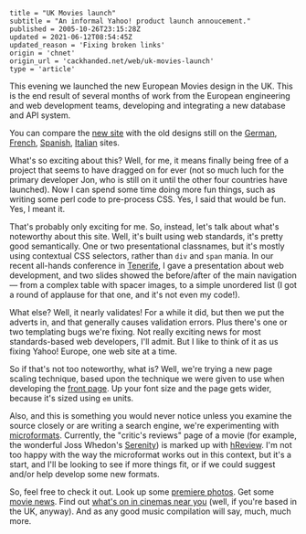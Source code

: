 ```
title = "UK Movies launch"
subtitle = "An informal Yahoo! product launch annoucement."
published = 2005-10-26T23:15:28Z
updated = 2021-06-12T08:54:45Z
updated_reason = 'Fixing broken links'
origin = 'chnet'
origin_url = 'cackhanded.net/web/uk-movies-launch'
type = 'article'
```

This evening we launched the new European Movies design in the UK. This is the
end result of several months of work from the European engineering and web
development teams, developing and integrating a new database and API system.

You can compare the [new site][uk] with the old designs still on the
[German][de], [French][fr], [Spanish][es], [Italian][it] sites.

What's so exciting about this? Well, for me, it means finally being free of a
project that seems to have dragged on for ever (not so much luch for the
primary developer Jon, who is still on it until the other four countries have
launched). Now I can spend some time doing more fun things, such as writing
some perl code to pre-process CSS. Yes, I said that would be fun. Yes, I meant
it.

That's probably only exciting for me. So, instead, let's talk about what's
noteworthy about this site. Well, it's built using web standards, it's pretty
good semantically. One or two presentational classnames, but it's mostly using
contextual CSS selectors, rather than `div` and `span` mania. In our recent
all-hands conference in [Tenerife][t], I gave a presentation about web
development, and two slides showed the before/after of the main navigation —
from a complex table with spacer images, to a simple unordered list (I got a
round of applause for that one, and it's not even my code!).

What else? Well, it nearly validates! For a while it did, but then we put the
adverts in, and that generally causes validation errors. Plus there's one or
two templating bugs we're fixing. Not really exciting news for most
standards-based web developers, I'll admit. But I like to think of it as us
fixing Yahoo! Europe, one web site at a time.

So if that's not too noteworthy, what is? Well, we're trying a new page
scaling technique, based upon the technique we were given to use when
developing the [front page][y]. Up your font size and the page gets wider,
because it's sized using `em` units.

Also, and this is something you would never notice unless you examine the
source closely or are writing a search engine, we're experimenting with
[microformats][uf]. Currently, the "critic's reviews" page of a movie (for
example, the wonderful Joss Whedon's [Serenity][s]) is marked up with
[hReview][hr]. I'm not too happy with the way the microformat works out in
this context, but it's a start, and I'll be looking to see if more things fit,
or if we could suggest and/or help develop some new formats.

So, feel free to check it out. Look up some [premiere photos][pp]. Get some
[movie news][mn]. Find out [what's on in cinemas near you][ny] (well, if
you're based in the UK, anyway). And as any good music compilation will say,
much, much more.


[t]: https://www.flickr.com/photos/mn_francis/sets/1026178/
[de]: https://web.archive.org/web/2005123100000/http://de.movies.yahoo.com/
[es]: https://web.archive.org/web/2005123100000/http://es.movies.yahoo.com/
[fr]: https://web.archive.org/web/2005123100000/http://fr.movies.yahoo.com/
[it]: https://web.archive.org/web/2005123100000/http://it.movies.yahoo.com/
[uk]: https://web.archive.org/web/2005123100000/http://uk.movies.yahoo.com/
[y]: https://web.archive.org/web/2005123100000/http://uk.yahoo.com/
[uf]: http://microformats.org/
[s]: https://web.archive.org/web/2005123100000/http://uk.movies.yahoo.com/s/Serenity/reviews-41366.html
[hr]: http://microformats.org/wiki/hreview
[pp]: https://web.archive.org/web/2005123100000/http://uk.movies.yahoo.com/premiere-photos.html
[mn]: https://web.archive.org/web/2005123100000/http://uk.movies.yahoo.com/movie-news/
[ny]: https://web.archive.org/web/2005123100000/http://uk.movies.yahoo.com/cinemas/
